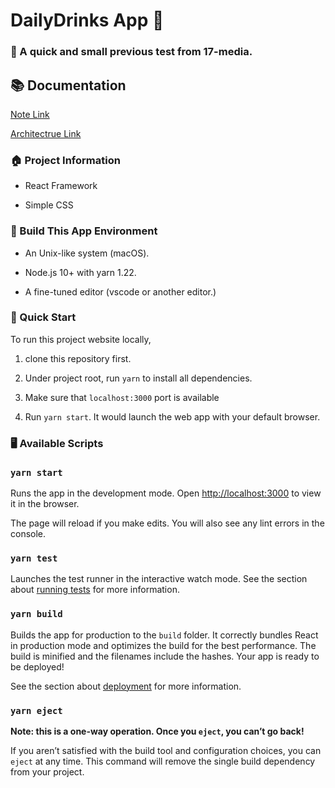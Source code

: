 # DailyDrinks App 🧃

### 📌 A quick and small previous test from 17-media.

## 📚 Documentation

[Note Link](src/doc/notes.md)


[Architectrue Link](src/doc/architectrue.md)

### 🏠 Project Information

- React Framework

- Simple CSS

### 🍛 Build This App Environment

- An Unix-like system (macOS).

- Node.js 10+ with yarn 1.22.

- A fine-tuned editor (vscode or another editor.)

### 🚀 Quick Start

To run this project website locally,

1. clone this repository first.

2. Under project root, run `yarn` to install all dependencies.

3. Make sure that `localhost:3000` port is available 

4. Run `yarn start`. It would launch the web app with your default browser.

### 🖥 Available Scripts

### `yarn start`

Runs the app in the development mode.
Open [http://localhost:3000](http://localhost:3000) to view it in the browser.

The page will reload if you make edits.
You will also see any lint errors in the console.

### `yarn test`

Launches the test runner in the interactive watch mode.
See the section about [running tests](https://facebook.github.io/create-react-app/docs/running-tests) for more information.

### `yarn build`

Builds the app for production to the `build` folder.
It correctly bundles React in production mode and optimizes the build for the best performance.
The build is minified and the filenames include the hashes.
Your app is ready to be deployed!

See the section about [deployment](https://facebook.github.io/create-react-app/docs/deployment) for more information.

### `yarn eject`

**Note: this is a one-way operation. Once you `eject`, you can’t go back!**

If you aren’t satisfied with the build tool and configuration choices, you can `eject` at any time. This command will remove the single build dependency from your project.
